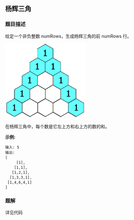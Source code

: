 ## 杨辉三角

### 题目描述
给定一个非负整数 numRows，生成杨辉三角的前 numRows 行。

![PascalTriangleAnimated](https://raw.githubusercontent.com/PininQ/MarkdownPhotos/master/algorithms/PascalTriangleAnimated2.gif)

在杨辉三角中，每个数是它左上方和右上方的数的和。

**示例:**

```
输入: 5
输出:
[
     [1],
    [1,1],
   [1,2,1],
  [1,3,3,1],
 [1,4,6,4,1]
]
```
### 题解

详见代码